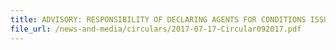 ```yaml
---
title: ADVISORY: RESPONSIBILITY OF DECLARING AGENTS FOR CONDITIONS ISSUED IN CARGO CLEARANCE PERMITS
file_url: /news-and-media/circulars/2017-07-17-Circular092017.pdf
---
```

